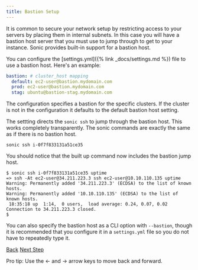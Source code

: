 ```yaml
---
title: Bastion Setup
---
```


It is common to secure your network setup by restricting access to your servers by placing them in internal subnets.  In this case you will have a bastion host server that you must use to jump through to get to your instance. Sonic provides built-in support for a bastion host.

You can configure the [settings.yml]({% link _docs/settings.md %}) file to use a bastion host. Here's an example:

```yaml
bastion: # cluster_host mapping
  default: ec2-user@bastion.mydomain.com
  prod: ec2-user@bastion.mydomain.com
  stag: ubuntu@bastion-stag.mydomain.com
```

The configuration specifies a bastion for the specific clusters. If the cluster is not in the configuration it defaults to the default bastion host setting.

The settting directs the `sonic ssh` to jump through the bastion host. This works completely transparently. The sonic commands are exactly the same as if there is no bastion host.

```
sonic ssh i-0f7f833131a51ce35
```

You should notice that the built up command now includes the bastion jump host.

```
$ sonic ssh i-0f7f833131a51ce35 uptime
=> ssh -At ec2-user@34.211.223.3 ssh ec2-user@10.10.110.135 uptime
Warning: Permanently added '34.211.223.3' (ECDSA) to the list of known hosts.
Warning: Permanently added '10.10.110.135' (ECDSA) to the list of known hosts.
 18:35:18 up  1:14,  0 users,  load average: 0.24, 0.07, 0.02
Connection to 34.211.223.3 closed.
$
```

You can also specify the bastion host as a CLI option with `--bastion`, though it is recommended that you configure it in a `settings.yml` file so you do not have to repeatedly type it.

<a id="prev" class="btn btn-basic" href="{% link _docs/install.md %}">Back</a>
<a id="next" class="btn btn-primary" href="{% link _docs/tutorial.md %}">Next Step</a>
<p class="keyboard-tip">Pro tip: Use the <- and -> arrow keys to move back and forward.</p>
